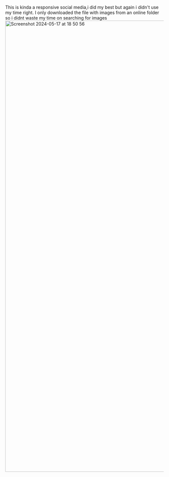 This is kinda a responsive social media,i did my best but again i didn't use my time right. I only downloaded the file with images from an online folder so i didnt waste my time on  searching for images
<img width="1438" alt="Screenshot 2024-05-17 at 18 50 56" src="https://github.com/vickytdva/Social-media-website-Viktoria-Todorova/assets/158202502/b7c5df2a-783c-40ef-b23c-8d2fc6f48af6">

